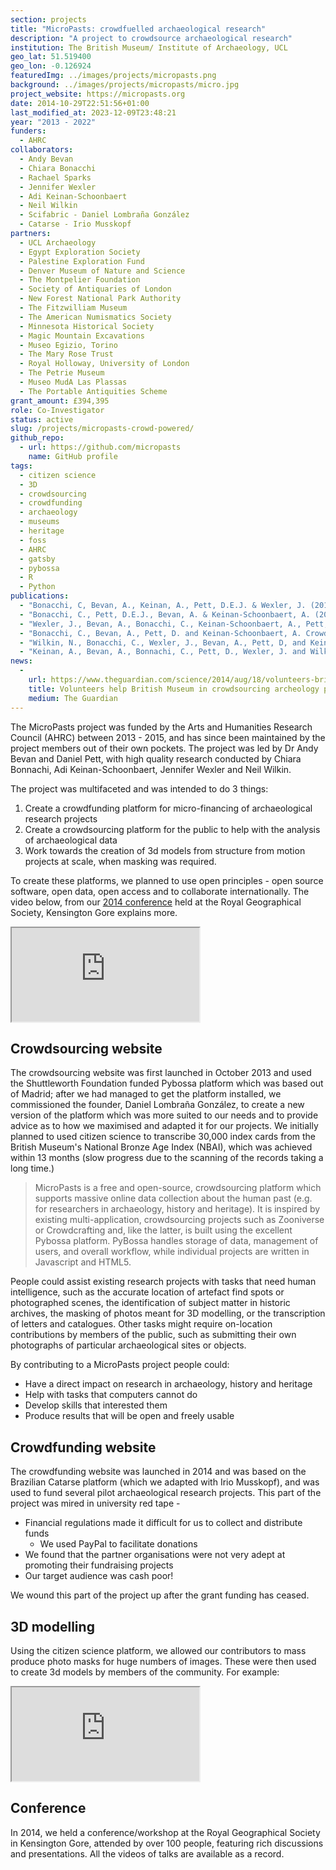 ```yaml
---
section: projects
title: "MicroPasts: crowdfuelled archaeological research"
description: "A project to crowdsource archaeological research"
institution: The British Museum/ Institute of Archaeology, UCL
geo_lat: 51.519400
geo_lon: -0.126924
featuredImg: ../images/projects/micropasts.png
background: ../images/projects/micropasts/micro.jpg
project_website: https://micropasts.org
date: 2014-10-29T22:51:56+01:00
last_modified_at: 2023-12-09T23:48:21
year: "2013 - 2022"
funders:
  - AHRC
collaborators:
  - Andy Bevan
  - Chiara Bonacchi
  - Rachael Sparks
  - Jennifer Wexler
  - Adi Keinan-Schoonbaert
  - Neil Wilkin
  - Scifabric - Daniel Lombraña González 
  - Catarse - Irio Musskopf
partners:
  - UCL Archaeology
  - Egypt Exploration Society
  - Palestine Exploration Fund
  - Denver Museum of Nature and Science
  - The Montpelier Foundation
  - Society of Antiquaries of London
  - New Forest National Park Authority
  - The Fitzwilliam Museum
  - The American Numismatics Society
  - Minnesota Historical Society
  - Magic Mountain Excavations
  - Museo Egizio, Torino
  - The Mary Rose Trust
  - Royal Holloway, University of London
  - The Petrie Museum
  - Museo MudA Las Plassas
  - The Portable Antiquities Scheme
grant_amount: £394,395
role: Co-Investigator
status: active
slug: /projects/micropasts-crowd-powered/
github_repo: 
  - url: https://github.com/micropasts
    name: GitHub profile
tags:
  - citizen science
  - 3D
  - crowdsourcing
  - crowdfunding
  - archaeology
  - museums
  - heritage
  - foss
  - AHRC
  - gatsby
  - pybossa
  - R
  - Python
publications:
  - "Bonacchi, C, Bevan, A., Keinan, A., Pett, D.E.J. & Wexler, J. (2019) ’Participation in heritage crowdsourcing’ in Museum Management and Curatorship Volume 34 DOI: 10.1080/09647775.2018.1559080"
  - "Bonacchi, C., Pett, D.E.J., Bevan, A. & Keinan-Schoonbaert, A. (2015) ‘Experiments in Crowd-funding Community Archaeology’ in Journal of Community Archaeology Volume 2. DOI: 10.1179/2051819615Z.00000000041"
  - "Wexler, J., Bevan, A., Bonacchi, C., Keinan-Schoonbaert, A., Pett, D. & Wilkin, N. (2015) ’Collective Re-Excavation and Lost Media from the Last Century of British Prehistoric Studies’ in Journal of Contemporary Archaeology DOI: 10.1558/jca.v2i1.27124"
  - "Bonacchi, C., Bevan, A., Pett, D. and Keinan-Schoonbaert, A. Crowd- and Community-Fuelled Archaeology. Early Results from the MicroPasts Project. Proceedings of the Conference ‘Computer Applications and Quantitative Methods in Archaeology’. 22-25 April 2014, Paris, France."
  - "Wilkin, N., Bonacchi, C., Wexler, J., Bevan, A., Pett, D, and Keinan-Schoonbaert (2014) ‘Crowd-sourced Archaeological Research. The MicroPasts Project’ in Archaeology International 17:61-68"
  - "Keinan, A., Bevan, A., Bonnachi, C., Pett, D., Wexler, J. and Wilkin, N. (2014) ‘MicroPasts. An Experiment in Crowdsourcing and Crowdfunding Archaeology’ in British Archaeology November/ December 2014"
news:
  -
    url: https://www.theguardian.com/science/2014/aug/18/volunteers-british-museum-crowdsourcing-archeology
    title: Volunteers help British Museum in crowdsourcing archeology project
    medium: The Guardian
---
```

The MicroPasts project was funded by the Arts and Humanities Research Council (AHRC) between 2013 - 2015, and has since been 
maintained by the project members out of their own pockets. The project was led by Dr Andy Bevan and Daniel Pett, with high quality 
research conducted by Chiara Bonnachi, Adi Keinan-Schoonbaert, Jennifer Wexler and Neil Wilkin. 

The project was multifaceted and was intended to do 3 things:

1. Create a crowdfunding platform for micro-financing of archaeological research projects
2. Create a crowdsourcing platform for the public to help with the analysis of archaeological data
3. Work towards the creation of 3d models from structure from motion projects at scale, when masking was required. 

To create these platforms, we planned to use open principles - open source software, open data, open access and to collaborate
internationally. The video below, from our [2014 conference](https://www.youtube.com/watch?v=QQXK9biDVBY&list=PLYLI4bmKQXBsseVqA91HLs8yI81_WKqjZ) held at the Royal Geographical Society, Kensington Gore explains more. 

<div class="ratio ratio-16x9 my-3"> 
    <iframe src="https://www.youtube.com/embed/yIXH6UsWYNU" title="YouTube video player" allow="accelerometer; autoplay; clipboard-write; encrypted-media; gyroscope; picture-in-picture" allowfullscreen></iframe>
</div>

## Crowdsourcing website 

The crowdsourcing website was first launched in October 2013 and used the Shuttleworth Foundation funded Pybossa platform 
which was based out of Madrid; after we had managed to get the platform installed, we commissioned the founder, Daniel 
Lombraña González, to create a new version of the platform which was more suited to our needs and to provide advice as to how we maximised and 
adapted it for our projects. We initially planned to used citizen science to transcribe 30,000 index cards from 
the British Museum's National Bronze Age Index (NBAI), which was achieved within 13 months (slow progress due to the 
scanning of the records taking a long time.)

> MicroPasts is a free and open-source, crowdsourcing platform which supports massive online data collection about the human past (e.g. for researchers in archaeology, history and heritage). It is inspired by existing multi-application,  crowdsourcing projects such as Zooniverse or Crowdcrafting and, like the latter, is built using the excellent  Pybossa platform. PyBossa handles storage of data, management of users, and overall workflow, while individual projects  are written in Javascript and HTML5.

People could assist existing research projects with tasks that need human intelligence, such as the accurate location of artefact 
find spots or photographed scenes, the identification of subject matter in historic archives, the masking of photos meant 
for 3D modelling, or the transcription of letters and catalogues. Other tasks might require on-location contributions 
by members of the public, such as submitting their own photographs of particular archaeological sites or objects. 

By contributing to a MicroPasts project people could:

* Have a direct impact on research in archaeology, history and heritage
* Help with tasks that computers cannot do
* Develop skills that interested them
* Produce results that will be open and freely usable

## Crowdfunding website 

The crowdfunding website was launched in 2014 and was based on the Brazilian Catarse platform (which we adapted with Irio Musskopf),
and was used to fund several pilot archaeological research projects. This part of the project was mired in university red tape -

* Financial regulations made it difficult for us to collect and distribute funds
  * We used PayPal to facilitate donations 
* We found that the partner organisations were not very adept at promoting their fundraising projects
* Our target audience was cash poor! 

We wound this part of the project up after the grant funding has ceased.

## 3D modelling

Using the citizen science platform, we allowed our contributors to mass produce photo masks for huge numbers 
of images. These were then used to create 3d models by members of the community. For example:

<div class="ratio ratio-16x9 my-3">
<iframe src="https://sketchfab.com/playlists/embed?collection=d7b65a2e3858481f86c6e0181d158449&autostart=0" 
title="Bronze Age Palstaves" 
allowfullscreen
mozallowfullscreen 
webkitallowfullscreen 
allow="autoplay; fullscreen; xr-spatial-tracking" 
xr-spatial-tracking
execution-while-out-of-viewport
execution-while-not-rendered
web-share
></iframe>
</div>

## Conference

In 2014, we held a conference/workshop at the Royal Geographical Society in Kensington Gore, attended by 
over 100 people, featuring rich discussions and presentations. All the videos of talks are available as a record.
